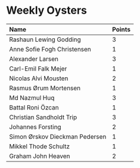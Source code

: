 # Weekly Oysters

| Name                           | Points |
| :----------------------------- | ------ |
| Rashaun Lewing Godding         | 3      |
| Anne Sofie Fogh Christensen    | 1      |
| Alexander Larsen               | 3      |
| Carl-Emil Falk Mejer           | 1      |
| Nicolas Alvi Mousten           | 2      |
| Rasmus Ørum Mortensen          | 1      |
| Md Nazmul Huq                  | 3      |
| Battal Roni Özcan              | 1      |
| Christian Sandholdt Trip       | 3      |
| Johannes Forsting              | 2      |
| Simon Ørskov Dieckman Pedersen | 1      |
| Mikkel Thode Schultz           | 1      |
| Graham John Heaven             | 2      |